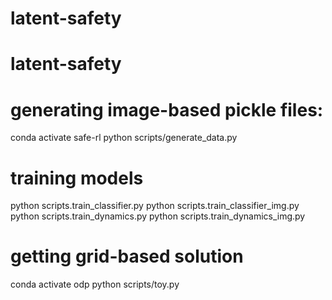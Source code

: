 # latent-safety
# latent-safety


# generating image-based pickle files:
conda activate safe-rl
python scripts/generate_data.py

# training models
python scripts.train_classifier.py
python scripts.train_classifier_img.py
python scripts.train_dynamics.py
python scripts.train_dynamics_img.py


# getting grid-based solution
conda activate odp
python scripts/toy.py